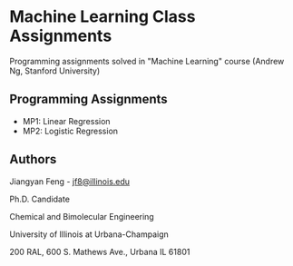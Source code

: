 # Machine Learning Class Assignments

Programming assignments solved in "Machine Learning" course (Andrew Ng, Stanford University)

## Programming Assignments
* MP1: Linear Regression
* MP2: Logistic Regression


## Authors

Jiangyan Feng - jf8@illinois.edu

Ph.D. Candidate

Chemical and Bimolecular Engineering

University of Illinois at Urbana-Champaign

200 RAL, 600 S. Mathews Ave., Urbana IL 61801


